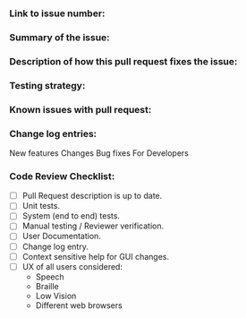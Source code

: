 <!-- Please read and fill in the following template, for an explanation of the sections see:
https://github.com/nvaccess/nvda/wiki/Github-pull-request-template-explanation-and-examples
Please also note that the NVDA project has a Citizen and Contributor Code of Conduct which can be found at https://github.com/nvaccess/nvda/blob/master/CODE_OF_CONDUCT.md. NV Access expects that all contributors and other community members read and abide by the rules set out in this document while participating or contributing to this project. This includes creating or commenting on issues and pull requests. 

Please initially open PRs as a draft. See https://github.com/nvaccess/nvda/wiki/Contributing
-->

### Link to issue number:

### Summary of the issue:

### Description of how this pull request fixes the issue:

### Testing strategy:

### Known issues with pull request:

### Change log entries:
New features
Changes
Bug fixes
For Developers

### Code Review Checklist:

<!--
This checklist is a reminder of things commonly forgotten in a new PR.
Authors, please do a self-review of this pull-request.
Check items to confirm you have thought about the relevance of the item.
Where items are missing (eg unit / system tests), please explain in the PR.
To check an item `- [ ]` becomes `- [x]`, note spacing.
You can also check the checkboxes after the PR is created.
A detailed explanation of this checklist is available here:
https://github.com/nvaccess/nvda/wiki/Github-pull-request-template-explanation-and-examples#code-review-checklist
-->

- [ ] Pull Request description is up to date.
- [ ] Unit tests.
- [ ] System (end to end) tests.
- [ ] Manual testing / Reviewer verification.
- [ ] User Documentation.
- [ ] Change log entry.
- [ ] Context sensitive help for GUI changes.
- [ ] UX of all users considered:
  - Speech 
  - Braille
  - Low Vision
  - Different web browsers
